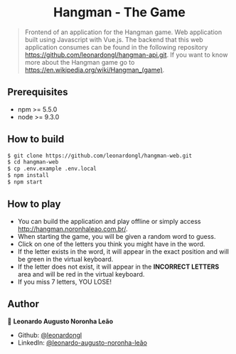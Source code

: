 <h1 align="center">Hangman - The Game</h1>

> Frontend of an application for the Hangman game.
> Web application built using Javascript with Vue.js.
> The backend that this web application consumes can be found in the following repository https://github.com/leonardongl/hangman-api.git.
> If you want to know more about the Hangman game go to https://en.wikipedia.org/wiki/Hangman_(game).

## Prerequisites
- npm >= 5.5.0
- node >= 9.3.0

## How to build
```sh
$ git clone https://github.com/leonardongl/hangman-web.git
$ cd hangman-web
$ cp .env.example .env.local
$ npm install
$ npm start
```

## How to play
- You can build the application and play offline or simply access http://hangman.noronhaleao.com.br/.
- When starting the game, you will be given a random word to guess.
- Click on one of the letters you think you might have in the word.
- If the letter exists in the word, it will appear in the exact position and will be green in the virtual keyboard.
- If the letter does not exist, it will appear in the <b>INCORRECT LETTERS</b> area and will be red in the virtual keyboard.
- If you miss 7 letters, YOU LOSE!

## Author
👤 **Leonardo Augusto Noronha Leão**

* Github: [@leonardongl](https://github.com/leonardongl)
* LinkedIn: [@leonardo-augusto-noronha-leão](https://linkedin.com/in/leonardo-augusto-noronha-leão-338bb118b)